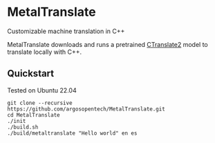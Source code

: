 # MetalTranslate
Customizable machine translation in C++

MetalTranslate downloads and runs a pretrained [CTranslate2](https://github.com/OpenNMT/CTranslate2) model to translate locally with C++.

## Quickstart
Tested on Ubuntu 22.04

```
git clone --recursive https://github.com/argosopentech/MetalTranslate.git
cd MetalTranslate
./init
./build.sh
./build/metaltranslate "Hello world" en es


```

